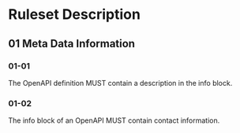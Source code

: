 # Ruleset Description

## 01 Meta Data Information

### 01-01
The OpenAPI definition MUST contain a description in the info block.

### 01-02
The info block of an OpenAPI MUST contain contact information.